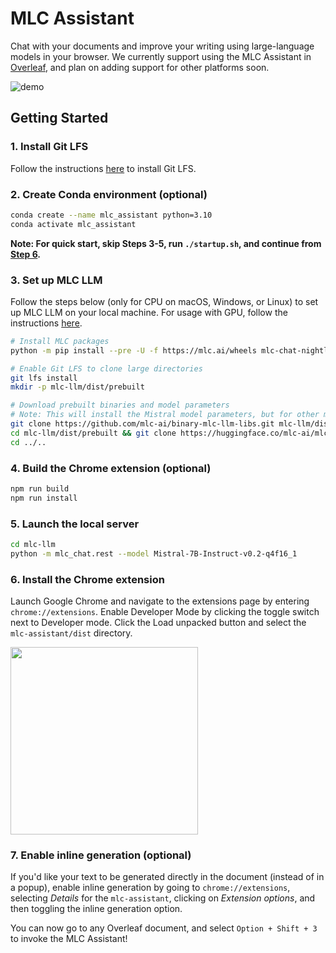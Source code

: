 # MLC Assistant
Chat with your documents and improve your writing using large-language models in your browser. We currently support using the MLC Assistant in [Overleaf](https://www.overleaf.com/), and plan on adding support for other platforms soon.

![demo](https://github.com/mlc-ai/mlc-assistant/assets/11940172/51f0668d-860e-4014-b104-4d2e0e7b334e)

## Getting Started

### 1. Install Git LFS

Follow the instructions [here](https://git-lfs.com) to install Git LFS.

### 2. Create Conda environment (optional)
```bash
conda create --name mlc_assistant python=3.10
conda activate mlc_assistant
```

**Note: For quick start, skip Steps 3-5, run `./startup.sh`, and continue from [Step 6](#step6).**

### 3. Set up MLC LLM

Follow the steps below (only for CPU on macOS, Windows, or Linux) to set up MLC LLM on your local machine. For usage with GPU, follow the instructions [here](https://llm.mlc.ai/docs/install/mlc_llm.html).

```bash
# Install MLC packages
python -m pip install --pre -U -f https://mlc.ai/wheels mlc-chat-nightly mlc-ai-nightly

# Enable Git LFS to clone large directories
git lfs install
mkdir -p mlc-llm/dist/prebuilt

# Download prebuilt binaries and model parameters
# Note: This will install the Mistral model parameters, but for other models simply clone the parameters of the model you would like to run
git clone https://github.com/mlc-ai/binary-mlc-llm-libs.git mlc-llm/dist/prebuilt/lib
cd mlc-llm/dist/prebuilt && git clone https://huggingface.co/mlc-ai/mlc-chat-Mistral-7B-Instruct-v0.2-q4f16_1
cd ../..
```

### 4. Build the Chrome extension (optional)
```bash
npm run build
npm run install
```

### 5. Launch the local server
```bash
cd mlc-llm
python -m mlc_chat.rest --model Mistral-7B-Instruct-v0.2-q4f16_1
```

### 6. Install the Chrome extension <a id='step6'></a>
Launch Google Chrome and navigate to the extensions page by entering `chrome://extensions`. Enable Developer Mode by clicking the toggle switch next to Developer mode. Click the Load unpacked button and select the `mlc-assistant/dist` directory.

<img src="https://github.com/mlc-ai/mlc-assistant/assets/11940172/cdb18fb3-24c5-41bf-9a40-484692c2150a" width="300">

### 7. Enable inline generation (optional)
If you'd like your text to be generated directly in the document (instead of in a popup), enable inline generation by going to `chrome://extensions`, selecting *Details* for the `mlc-assistant`, clicking on *Extension options*, and then toggling the inline generation option.


You can now go to any Overleaf document, and select `Option + Shift + 3` to invoke the MLC Assistant!
